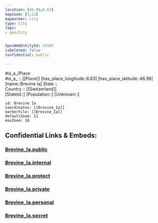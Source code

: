 ```yaml
---
location: [46.98,6.63] 
mapzoom: [7,12] 
mapmarker: city 
type: City
tags:
- geo/City


SpocWebEntityId: 29345
isDeleted: false
confidential: public

---
```

#is_a_/Place  
#is_a_ :: [[Place]] 
[has_place_longitude::6.63] 
[has_place_latitude::46.98] 
[name::Brevine Ia] 
State ::  
Country :: [[Switzerland]]  
[StateId::] 
[Population::] 
[Unknown::] 


```leaflet
id: Brevine Ia
coordinates: [[Brevine_Ia]] 
markerFile: [[Brevine_Ia]] 
defaultZoom: 11 
maxZoom: 18
```


## Confidential Links & Embeds: 

### [Brevine_Ia.public](/_public/\Earth\Continent\Europe\Europe~Central\Switzerland\Switzerland~Cantons\Neuchâtel\CityBrevine_Ia.public.md) 

### [Brevine_Ia.internal](/_internal/\Earth\Continent\Europe\Europe~Central\Switzerland\Switzerland~Cantons\Neuchâtel\CityBrevine_Ia.internal.md) 

### [Brevine_Ia.protect](/_protect/\Earth\Continent\Europe\Europe~Central\Switzerland\Switzerland~Cantons\Neuchâtel\CityBrevine_Ia.protect.md) 

### [Brevine_Ia.private](/_private/\Earth\Continent\Europe\Europe~Central\Switzerland\Switzerland~Cantons\Neuchâtel\CityBrevine_Ia.private.md) 

### [Brevine_Ia.personal](/_personal/\Earth\Continent\Europe\Europe~Central\Switzerland\Switzerland~Cantons\Neuchâtel\CityBrevine_Ia.personal.md) 

### [Brevine_Ia.secret](/_secret/\Earth\Continent\Europe\Europe~Central\Switzerland\Switzerland~Cantons\Neuchâtel\CityBrevine_Ia.secret.md)

